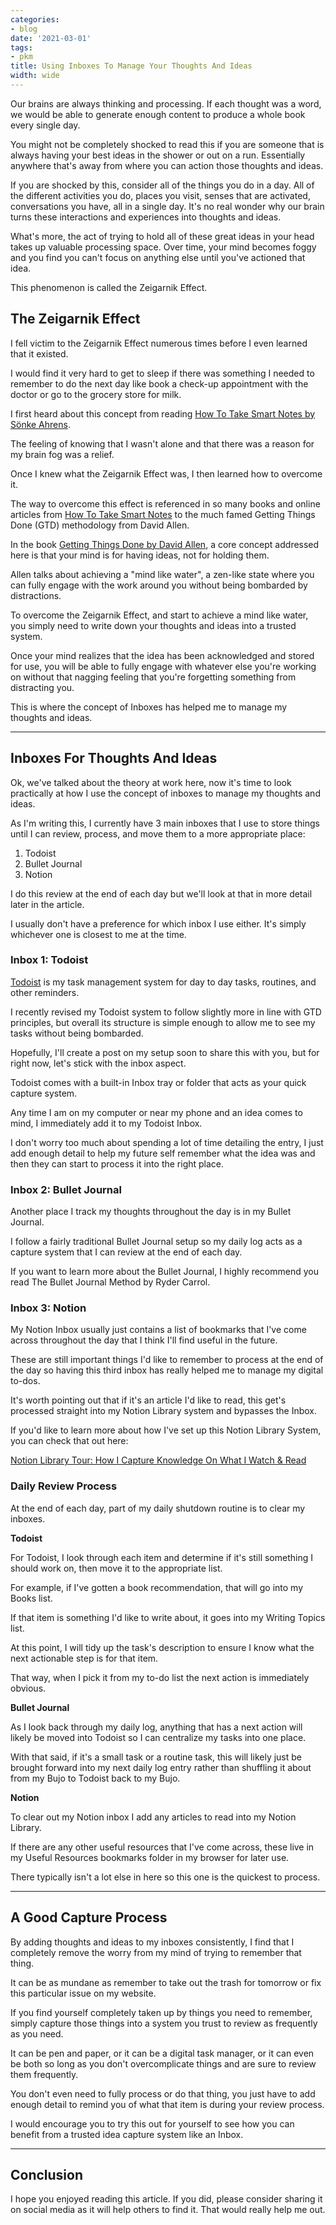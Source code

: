 ```yaml
---
categories:
- blog
date: '2021-03-01'
tags:
- pkm
title: Using Inboxes To Manage Your Thoughts And Ideas
width: wide
---
```


Our brains are always thinking and processing. If each thought was a word, we would be able to generate enough content to produce a whole book every single day.

You might not be completely shocked to read this if you are someone that is always having your best ideas in the shower or out on a run. Essentially anywhere that's away from where you can action those thoughts and ideas.

If you are shocked by this, consider all of the things you do in a day. All of the different activities you do, places you visit, senses that are activated, conversations you have, all in a single day. It's no real wonder why our brain turns these interactions and experiences into thoughts and ideas.

What's more, the act of trying to hold all of these great ideas in your head takes up valuable processing space. Over time, your mind becomes foggy and you find you can't focus on anything else until you've actioned that idea.

This phenomenon is called the Zeigarnik Effect.


## The Zeigarnik Effect

I fell victim to the Zeigarnik Effect numerous times before I even learned that it existed. 

I would find it very hard to get to sleep if there was something I needed to remember to do the next day like book a check-up appointment with the doctor or go to the grocery store for milk.

I first heard about this concept from reading [How To Take Smart Notes by Sönke Ahrens](/how-to-take-smart-notes-sonke-ahrens/). 

The feeling of knowing that I wasn't alone and that there was a reason for my brain fog was a relief. 

Once I knew what the Zeigarnik Effect was, I then learned how to overcome it.

The way to overcome this effect is referenced in so many books and online articles from [How To Take Smart Notes](https://www.amazon.com/How-Take-Smart-Notes-Nonfiction-ebook/dp/B06WVYW33Y/ref=as_li_ss_tl?dchild=1&keywords=how+to+take+smart+notes&qid=1605544245&s=books&sr=1-1&linkCode=ll1&tag=mishacreatrix-20&linkId=e75d436105b1a9948b11eeccdeba742a&language=en_US) to the much famed Getting Things Done (GTD) methodology from David Allen.

In the book [Getting Things Done by David Allen](https://www.amazon.com/gp/product/0143126563/ref=as_li_ss_tl?ie=UTF8&linkCode=ll1&tag=mishacreatrix-20&linkId=390addb8e8e487f14243c31a18656212&language=en_US), a core concept addressed here is that your mind is for having ideas, not for holding them. 

Allen talks about achieving a "mind like water", a zen-like state where you can fully engage with the work around you without being bombarded by distractions. 

To overcome the Zeigarnik Effect, and start to achieve a mind like water, you simply need to write down your thoughts and ideas into a trusted system. 

Once your mind realizes that the idea has been acknowledged and stored for use, you will be able to fully engage with whatever else you're working on without that nagging feeling that you're forgetting something from distracting you.

This is where the concept of Inboxes has helped me to manage my thoughts and ideas.

---

## Inboxes For Thoughts And Ideas

Ok, we've talked about the theory at work here, now it's time to look practically at how I use the concept of inboxes to manage my thoughts and ideas.

As I'm writing this, I currently have 3 main inboxes that I use to store things until I can review, process, and move them to a more appropriate place:

1. Todoist
2. Bullet Journal
3. Notion

I do this review at the end of each day but we'll look at that in more detail later in the article.

I usually don't have a preference for which inbox I use either. It's simply whichever one is closest to me at the time.

### Inbox 1: Todoist

[Todoist](https://todoist.com/r/michellemcc76_hakvpx) is my task management system for day to day tasks, routines, and other reminders. 

I recently revised my Todoist system to follow slightly more in line with GTD principles, but overall its structure is simple enough to allow me to see my tasks without being bombarded.

Hopefully, I'll create a post on my setup soon to share this with you, but for right now, let's stick with the inbox aspect.

Todoist comes with a built-in Inbox tray or folder that acts as your quick capture system.

Any time I am on my computer or near my phone and an idea comes to mind, I immediately add it to my Todoist Inbox.

I don't worry too much about spending a lot of time detailing the entry, I just add enough detail to help my future self remember what the idea was and then they can start to process it into the right place.


### Inbox 2: Bullet Journal

Another place I track my thoughts throughout the day is in my Bullet Journal. 

I follow a fairly traditional Bullet Journal setup so my daily log acts as a capture system that I can review at the end of each day.

If you want to learn more about the Bullet Journal, I highly recommend you read The Bullet Journal Method by Ryder Carrol.

### Inbox 3: Notion

My Notion Inbox usually just contains a list of bookmarks that I've come across throughout the day that I think I'll find useful in the future.

These are still important things I'd like to remember to process at the end of the day so having this third inbox has really helped me to manage my digital to-dos.

It's worth pointing out that if it's an article I'd like to read, this get's processed straight into my Notion Library system and bypasses the Inbox.

If you'd like to learn more about how I've set up this Notion Library System, you can check that out here: 

[Notion Library Tour: How I Capture Knowledge On What I Watch & Read](/notion-library-tour/)

### Daily Review Process

At the end of each day, part of my daily shutdown routine is to clear my inboxes.

**Todoist**

For Todoist, I look through each item and determine if it's still something I should work on, then move it to the appropriate list. 

For example, if I've gotten a book recommendation, that will go into my Books list.

If that item is something I'd like to write about, it goes into my Writing Topics list.

At this point, I will tidy up the task's description to ensure I know what the next actionable step is for that item. 

That way, when I pick it from my to-do list the next action is immediately obvious.

**Bullet Journal**

As I look back through my daily log, anything that has a next action will likely be moved into Todoist so I can centralize my tasks into one place. 

With that said, if it's a small task or a routine task, this will likely just be brought forward into my next daily log entry rather than shuffling it about from my Bujo to Todoist back to my Bujo.

**Notion**

To clear out my Notion inbox I add any articles to read into my Notion Library. 

If there are any other useful resources that I've come across, these live in my Useful Resources bookmarks folder in my browser for later use.

There typically isn't a lot else in here so this one is the quickest to process.

---

## A Good Capture Process

By adding thoughts and ideas to my inboxes consistently, I find that I completely remove the worry from my mind of trying to remember that thing.

It can be as mundane as remember to take out the trash for tomorrow or fix this particular issue on my website.

If you find yourself completely taken up by things you need to remember, simply capture those things into a system you trust to review as frequently as you need.

It can be pen and paper, or it can be a digital task manager, or it can even be both so long as you don't overcomplicate things and are sure to review them frequently.

You don't even need to fully process or do that thing, you just have to add enough detail to remind you of what that item is during your review process.

I would encourage you to try this out for yourself to see how you can benefit from a trusted idea capture system like an Inbox.

---

## Conclusion

I hope you enjoyed reading this article. If you did, please consider sharing it on social media as it will help others to find it. That would really help me out.